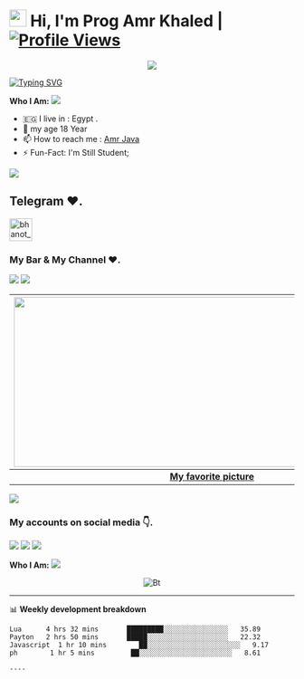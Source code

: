 # <img src="https://raw.githubusercontent.com/MartinHeinz/MartinHeinz/master/wave.gif" width="30px"> Hi, I'm Prog Amr Khaled | [![Profile Views](https://camo.githubusercontent.com/15ee529d007bdb06bf9870926828f407f81ce2f838878338c30962600f89f6f8/68747470733a2f2f677076632e6172747572696f2e6465762f6e696e6a6131313230)](https://github.com/JAI6H)

<p align="center">
  <a href="https://t.me/JAI6H"><img src="https://user-images.githubusercontent.com/77770753/117139498-f081c400-adc9-11eb-9aaf-f895a54ecc67.gif"></a>
    </p>
<p align="center">
</p>
<!-- Your title -->


[![Typing SVG](https://readme-typing-svg.herokuapp.com?color=000000&lines=-%3E+Bots+Developer;-%3E+Web+Developer;-%3E+Graphic+Designer;-%3EYoutuber;-%3E+Music+Lover;-%3E+Programmer)](https://git.io/typing-svg)

<!-- Your badges
You can use the website to generate badges: https://shields.io/
-->

**Who I Am:**
  <img src="https://user-images.githubusercontent.com/73097560/115834477-dbab4500-a447-11eb-908a-139a6edaec5c.gif">
- 🇪🇬 I live in : Egypt .
- 🌱 my age 18 Year
- 📫 How to reach me : [Amr Java](https://t.me/jai6h)
- ⚡️ Fun-Fact: I'm Still Student;

<img src="https://user-images.githubusercontent.com/73097560/115834477-dbab4500-a447-11eb-908a-139a6edaec5c.gif">

## Telegram ❤️.
<a href="https://t.me/GI18H" target="blank"><img align="center" src="https://upload-icon.s3.us-east-2.amazonaws.com/uploads/icons/png/1766858341556105723-512.png" alt="bhanot_kushal" height="40" width="40" /></a> &nbsp;&nbsp;
### My Bar & My Channel ❤️.
<a href="https://t.me/AKJA0"><img src="https://img.shields.io/badge/Join-Group%20Support-blue.svg?style=for-the-badge&logo=Telegram"></a> <a href="https://t.me/jankarikiduniya"><img src="https://img.shields.io/badge/Join-Updates%20Channel-blue.svg?style=for-the-badge&logo=Telegram"></a>
<!-- Your support, if you have it 
I created these images, feel free to use them.
-->

<!-- Your badges
You can use the website to generate badges: https://shields.io/
-->
| <a href="https://t.me/JAI6H"><img src="https://telegra.ph/file/8f59f7e12b0e1142f8458.jpg" width="700px" height="300px" /></a> |
|:---------------------------------------------------------------------------------------------------------------------------------------: |
|       **[My favorite picture](https://t.me/JAI6H)**                                                                                |
<img src="https://user-images.githubusercontent.com/73097560/115834477-dbab4500-a447-11eb-908a-139a6edaec5c.gif">

### My accounts on social media 👇.
<p>
    <a href="https://www.facebook.com/profile.php?id=100040596392876" target="blank"><img src="https://img.icons8.com/nolan/55/facebook-new.png" /></a>
    <a href="https://t.me/uu_ak0" target="blank"><img src="https://img.icons8.com/nolan/55/telegram-app.png" /></a>
    <a href="https://instagram.com/prog_3mr" target="blank"><img src="https://img.icons8.com/nolan/55/instagram-new.png" /></a>
</p>

<!-- Talking about you -->
**Who I Am:**
<img src="https://user-images.githubusercontent.com/73097560/115834477-dbab4500-a447-11eb-908a-139a6edaec5c.gif">
<!-- Any image aligned to the right. Beware the width -->


<p align="center"><img src="https://user-images.githubusercontent.com/49580304/110318584-81067880-7fc2-11eb-8391-152d308e7f2b.gif" alt="Bt" />


---
📊 **Weekly development breakdown**
<!--START_SECTION:waka-->
```text
Lua      4 hrs 32 mins       █████████░░░░░░░░░░░░░░░░   35.89 
Payton   2 hrs 50 mins       █████░░░░░░░░░░░░░░░░░░░░   22.32 
Javascript  1 hr 10 mins        ██░░░░░░░░░░░░░░░░░░░░░░░   9.17 
ph        1 hr 5 mins         ██░░░░░░░░░░░░░░░░░░░░░░░   8.61 

----

